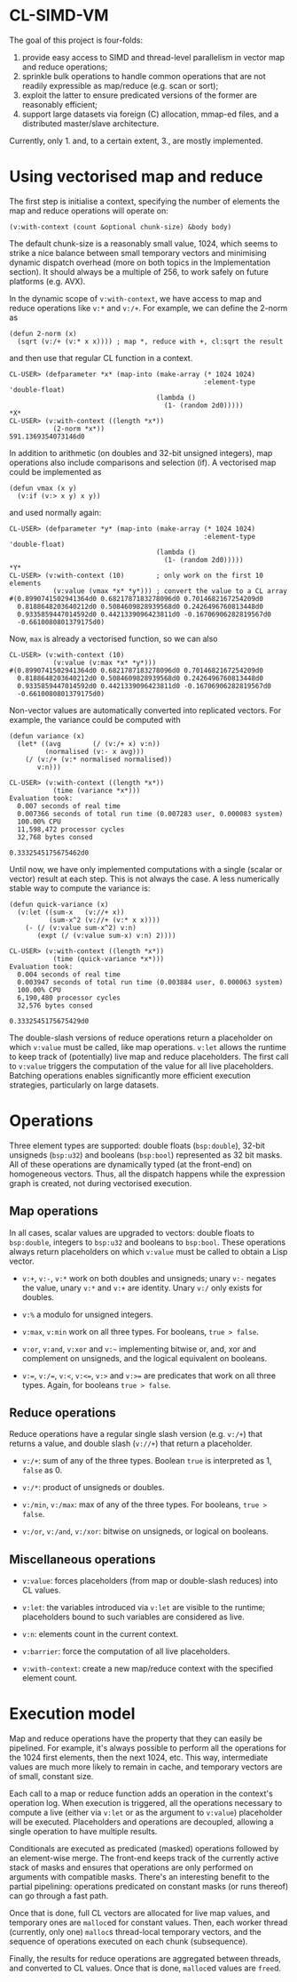 CL-SIMD-VM
==========

The goal of this project is four-folds:

 1. provide easy access to SIMD and thread-level parallelism in vector
 map and reduce operations;
 2. sprinkle bulk operations to handle common operations that are not
 readily expressible as map/reduce (e.g. scan or sort);
 3. exploit the latter to ensure predicated versions of the former are
 reasonably efficient;
 4. support large datasets via foreign (C) allocation, mmap-ed files,
 and a distributed master/slave architecture.

Currently, only 1. and, to a certain extent, 3., are mostly
implemented.

Using vectorised map and reduce
===============================

The first step is initialise a context, specifying the number of
elements the map and reduce operations will operate on:

    (v:with-context (count &optional chunk-size) &body body)

The default chunk-size is a reasonably small value, 1024, which seems
to strike a nice balance between small temporary vectors and
minimising dynamic dispatch overhead (more on both topics in the
Implementation section).  It should always be a multiple of 256, to
work safely on future platforms (e.g. AVX).

In the dynamic scope of `v:with-context`, we have access to map and
reduce operations like `v:*` and `v:/+`.  For example, we can define
the 2-norm as

    (defun 2-norm (x)
      (sqrt (v:/+ (v:* x x)))) ; map *, reduce with +, cl:sqrt the result

and then use that regular CL function in a context.

    CL-USER> (defparameter *x* (map-into (make-array (* 1024 1024)
                                                     :element-type 'double-float)
                                         (lambda ()
                                           (1- (random 2d0)))))
    *X*
    CL-USER> (v:with-context ((length *x*))
               (2-norm *x*))
    591.1369354073146d0

In addition to arithmetic (on doubles and 32-bit unsigned integers),
map operations also include comparisons and selection (if).  A
vectorised map could be implemented as

    (defun vmax (x y)
      (v:if (v:> x y) x y))

and used normally again:

    CL-USER> (defparameter *y* (map-into (make-array (* 1024 1024)
                                                     :element-type 'double-float)
                                         (lambda ()
                                           (1- (random 2d0)))))
    *Y*
    CL-USER> (v:with-context (10)        ; only work on the first 10 elements
               (v:value (vmax *x* *y*))) ; convert the value to a CL array 
    #(0.8990741502941364d0 0.6821787183278096d0 0.7014682167254209d0
      0.8188648203640212d0 0.5084609828939568d0 0.2426496760813448d0
      0.9335859447014592d0 0.4421339096423811d0 -0.16706906282819567d0
      -0.6610080801379175d0)

Now, `max` is already a vectorised function, so we can also

    CL-USER> (v:with-context (10)
               (v:value (v:max *x* *y*)))
    #(0.8990741502941364d0 0.6821787183278096d0 0.7014682167254209d0
      0.8188648203640212d0 0.5084609828939568d0 0.2426496760813448d0
      0.9335859447014592d0 0.4421339096423811d0 -0.16706906282819567d0
      -0.6610080801379175d0)

Non-vector values are automatically converted into replicated
vectors.  For example, the variance could be computed with

    (defun variance (x)
      (let* ((avg        (/ (v:/+ x) v:n))
             (normalised (v:- x avg)))
        (/ (v:/+ (v:* normalised normalised))
           v:n)))
    
    CL-USER> (v:with-context ((length *x*))
               (time (variance *x*)))
    Evaluation took:
      0.007 seconds of real time
      0.007366 seconds of total run time (0.007283 user, 0.000083 system)
      100.00% CPU
      11,598,472 processor cycles
      32,768 bytes consed
      
    0.3332545175675462d0

Until now, we have only implemented computations with a single (scalar
or vector) result at each step.  This is not always the case.  A less
numerically stable way to compute the variance is:

    (defun quick-variance (x)
      (v:let ((sum-x   (v://+ x))
              (sum-x^2 (v://+ (v:* x x))))
        (- (/ (v:value sum-x^2) v:n)
           (expt (/ (v:value sum-x) v:n) 2))))
    
    CL-USER> (v:with-context ((length *x*))
               (time (quick-variance *x*)))
    Evaluation took:
      0.004 seconds of real time
      0.003947 seconds of total run time (0.003884 user, 0.000063 system)
      100.00% CPU
      6,190,480 processor cycles
      32,576 bytes consed
      
    0.3332545175675429d0

The double-slash versions of reduce operations return a placeholder on
which `v:value` must be called, like map operations.  `v:let` allows
the runtime to keep track of (potentially) live map and reduce
placeholders.  The first call to `v:value` triggers the computation of
the value for all live placeholders.  Batching operations enables
significantly more efficient execution strategies, particularly on
large datasets.

Operations
==========

Three element types are supported: double floats (`bsp:double`),
32-bit unsigneds (`bsp:u32`) and booleans (`bsp:bool`) represented as
32 bit masks.  All of these operations are dynamically typed (at the
front-end) on homogeneous vectors.  Thus, all the dispatch happens
while the expression graph is created, not during vectorised
execution.

Map operations
--------------

In all cases, scalar values are upgraded to vectors: double floats to
`bsp:double`, integers to `bsp:u32` and booleans to `bsp:bool`.  These
operations always return placeholders on which `v:value` must be
called to obtain a Lisp vector.

 * `v:+`, `v:-`, `v:*` work on both doubles and unsigneds; unary `v:-`
   negates the value, unary `v:*` and `v:+` are identity.  Unary `v:/`
   only exists for doubles.
   
 * `v:%` a modulo for unsigned integers.

 * `v:max`, `v:min` work on all three types. For booleans, `true >
   false`.
   
 * `v:or`, `v:and`, `v:xor` and `v:~` implementing bitwise or, and,
   xor and complement on unsigneds, and the logical equivalent on
   booleans.
   
 * `v:=`, `v:/=`, `v:<`, `v:<=`, `v:>` and `v:>=` are predicates that
   work on all three types.  Again, for booleans `true > false`.

Reduce operations
-----------------

Reduce operations have a regular single slash version (e.g. `v:/+`)
that returns a value, and double slash (`v://+`) that return a
placeholder.

 * `v:/+`: sum of any of the three types.  Boolean `true` is
   interpreted as 1, `false` as 0.
   
 * `v:/*`: product of unsigneds or doubles.
 
 * `v:/min`, `v:/max`: max of any of the three types.  For booleans,
   `true > false`.
   
 * `v:/or`, `v:/and`, `v:/xor`: bitwise on unsigneds, or logical on
   booleans.

Miscellaneous operations
------------------------

* `v:value`: forces placeholders (from map or double-slash reduces)
  into CL values.

* `v:let`: the variables introduced via `v:let` are visible to the
  runtime; placeholders bound to such variables are considered as
  live.

* `v:n`: elements count in the current context.

* `v:barrier`: force the computation of all live placeholders.

* `v:with-context`: create a new map/reduce context with the specified
  element count.

Execution model
===============

Map and reduce operations have the property that they can easily be
pipelined.  For example, it's always possible to perform all the
operations for the 1024 first elements, then the next 1024, etc.  This
way, intermediate values are much more likely to remain in cache, and
temporary vectors are of small, constant size.

Each call to a map or reduce function adds an operation in the
context's operation log.  When execution is triggered, all the
operations necessary to compute a live (either via `v:let` or as the
argument to `v:value`) placeholder will be executed.  Placeholders and
operations are decoupled, allowing a single operation to have multiple
results.

Conditionals are executed as predicated (masked) operations followed
by an element-wise merge.  The front-end keeps track of the currently
active stack of masks and ensures that operations are only performed
on arguments with compatible masks.  There's an interesting benefit to
the partial pipelining: operations predicated on constant masks (or
runs thereof) can go through a fast path.

Once that is done, full CL vectors are allocated for live map values,
and temporary ones are `malloc`ed for constant values.  Then, each
worker thread (currently, only one) `malloc`s thread-local temporary
vectors, and the sequence of operations executed on each chunk
(subsequence).

Finally, the results for reduce operations are aggregated between
threads, and converted to CL values.  Once that is done, `malloc`ed
values are `free`d.
